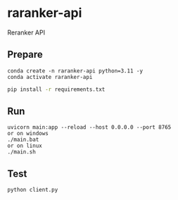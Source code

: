 # raranker-api
Reranker API

## Prepare

```
conda create -n raranker-api python=3.11 -y
conda activate raranker-api
```

```bash
pip install -r requirements.txt
```

## Run

```
uvicorn main:app --reload --host 0.0.0.0 --port 8765
or on windows
./main.bat
or on linux
./main.sh
```
## Test

```
python client.py
```
